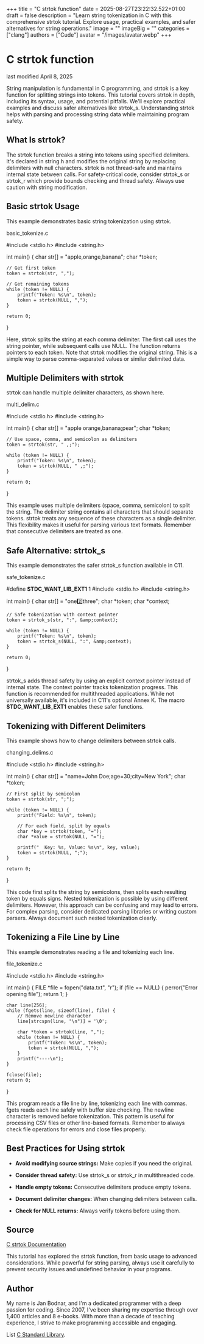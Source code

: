 +++
title = "C strtok function"
date = 2025-08-27T23:22:32.522+01:00
draft = false
description = "Learn string tokenization in C with this
comprehensive strtok tutorial. Explore usage, practical examples, and safer
alternatives for string operations."
image = ""
imageBig = ""
categories = ["clang"]
authors = ["Cude"]
avatar = "/images/avatar.webp"
+++

# C strtok function

last modified April 8, 2025

String manipulation is fundamental in C programming, and strtok is a
key function for splitting strings into tokens. This tutorial covers
strtok in depth, including its syntax, usage, and potential
pitfalls. We'll explore practical examples and discuss safer alternatives like
strtok_s. Understanding strtok helps with parsing and
processing string data while maintaining program safety.

## What Is strtok?

The strtok function breaks a string into tokens using specified
delimiters. It's declared in string.h and modifies the original
string by replacing delimiters with null characters. strtok is not
thread-safe and maintains internal state between calls. For safety-critical
code, consider strtok_s or strtok_r which provide
bounds checking and thread safety. Always use caution with string modification.

## Basic strtok Usage

This example demonstrates basic string tokenization using strtok.

basic_tokenize.c
  

#include &lt;stdio.h&gt;
#include &lt;string.h&gt;

int main() {
    char str[] = "apple,orange,banana";
    char *token;

    // Get first token
    token = strtok(str, ",");
    
    // Get remaining tokens
    while (token != NULL) {
        printf("Token: %s\n", token);
        token = strtok(NULL, ",");
    }

    return 0;
}

Here, strtok splits the string at each comma delimiter. The first
call uses the string pointer, while subsequent calls use NULL. The function
returns pointers to each token. Note that strtok modifies the
original string. This is a simple way to parse comma-separated values or similar
delimited data.

## Multiple Delimiters with strtok

strtok can handle multiple delimiter characters, as shown here.

multi_delim.c
  

#include &lt;stdio.h&gt;
#include &lt;string.h&gt;

int main() {
    char str[] = "apple orange,banana;pear";
    char *token;

    // Use space, comma, and semicolon as delimiters
    token = strtok(str, " ,;");
    
    while (token != NULL) {
        printf("Token: %s\n", token);
        token = strtok(NULL, " ,;");
    }

    return 0;
}

This example uses multiple delimiters (space, comma, semicolon) to split the
string. The delimiter string contains all characters that should separate
tokens. strtok treats any sequence of these characters as a single
delimiter. This flexibility makes it useful for parsing various text formats.
Remember that consecutive delimiters are treated as one.

## Safe Alternative: strtok_s

This example demonstrates the safer strtok_s function available in
C11.

safe_tokenize.c
  

#define __STDC_WANT_LIB_EXT1__ 1
#include &lt;stdio.h&gt;
#include &lt;string.h&gt;

int main() {
    char str[] = "one:two:three";
    char *token;
    char *context;

    // Safe tokenization with context pointer
    token = strtok_s(str, ":", &amp;context);
    
    while (token != NULL) {
        printf("Token: %s\n", token);
        token = strtok_s(NULL, ":", &amp;context);
    }

    return 0;
}

strtok_s adds thread safety by using an explicit context pointer
instead of internal state. The context pointer tracks tokenization progress.
This function is recommended for multithreaded applications. While not
universally available, it's included in C11's optional Annex K. The macro
__STDC_WANT_LIB_EXT1__ enables these safer functions.

## Tokenizing with Different Delimiters

This example shows how to change delimiters between strtok calls.

changing_delims.c
  

#include &lt;stdio.h&gt;
#include &lt;string.h&gt;

int main() {
    char str[] = "name=John Doe;age=30;city=New York";
    char *token;

    // First split by semicolon
    token = strtok(str, ";");
    
    while (token != NULL) {
        printf("Field: %s\n", token);
        
        // For each field, split by equals
        char *key = strtok(token, "=");
        char *value = strtok(NULL, "=");
        
        printf("  Key: %s, Value: %s\n", key, value);
        token = strtok(NULL, ";");
    }

    return 0;
}

This code first splits the string by semicolons, then splits each resulting
token by equals signs. Nested tokenization is possible by using different
delimiters. However, this approach can be confusing and may lead to errors.
For complex parsing, consider dedicated parsing libraries or writing custom
parsers. Always document such nested tokenization clearly.

## Tokenizing a File Line by Line

This example demonstrates reading a file and tokenizing each line.

file_tokenize.c
  

#include &lt;stdio.h&gt;
#include &lt;string.h&gt;

int main() {
    FILE *file = fopen("data.txt", "r");
    if (file == NULL) {
        perror("Error opening file");
        return 1;
    }

    char line[256];
    while (fgets(line, sizeof(line), file) {
        // Remove newline character
        line[strcspn(line, "\n")] = '\0';
        
        char *token = strtok(line, ",");
        while (token != NULL) {
            printf("Token: %s\n", token);
            token = strtok(NULL, ",");
        }
        printf("----\n");
    }

    fclose(file);
    return 0;
}

This program reads a file line by line, tokenizing each line with commas.
fgets reads each line safely with buffer size checking. The
newline character is removed before tokenization. This pattern is useful for
processing CSV files or other line-based formats. Remember to always check file
operations for errors and close files properly.

## Best Practices for Using strtok

- **Avoid modifying source strings:** Make copies if you need the original.

- **Consider thread safety:** Use strtok_s or strtok_r in multithreaded code.

- **Handle empty tokens:** Consecutive delimiters produce empty tokens.

- **Document delimiter changes:** When changing delimiters between calls.

- **Check for NULL returns:** Always verify tokens before using them.

## Source

[C strtok Documentation](https://en.cppreference.com/w/c/string/byte/strtok)

This tutorial has explored the strtok function, from basic usage to
advanced considerations. While powerful for string parsing, always use it
carefully to prevent security issues and undefined behavior in your programs.

## Author

My name is Jan Bodnar, and I'm a dedicated programmer with a deep passion for
coding. Since 2007, I've been sharing my expertise through over 1,400 articles
and 8 e-books. With more than a decade of teaching experience, I strive to make
programming accessible and engaging.

List [C Standard Library](/all/#clang-std).